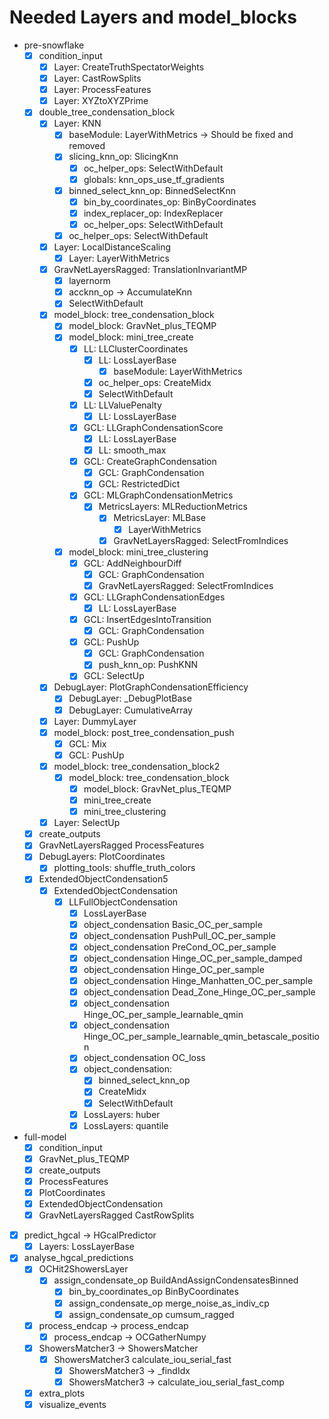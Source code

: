 # Needed Layers and model_blocks

* pre-snowflake
  * [x] condition_input
    * [x] Layer: CreateTruthSpectatorWeights
    * [x] Layer: CastRowSplits
    * [x] Layer: ProcessFeatures
    * [x] Layer: XYZtoXYZPrime
  * [x] double_tree_condensation_block
    * [x] Layer: KNN
      * [x] baseModule: LayerWithMetrics -> Should be fixed and removed
      * [x] slicing_knn_op: SlicingKnn
        * [x] oc_helper_ops: SelectWithDefault
        * [x] globals: knn_ops_use_tf_gradients
      * [x] binned_select_knn_op: BinnedSelectKnn
        * [x] bin_by_coordinates_op: BinByCoordinates
        * [x] index_replacer_op: IndexReplacer
        * [x] oc_helper_ops: SelectWithDefault
      * [x] oc_helper_ops: SelectWithDefault
    * [x] Layer: LocalDistanceScaling
      * [x] Layer: LayerWithMetrics
    * [x] GravNetLayersRagged: TranslationInvariantMP
      * [x] layernorm
      * [x] accknn_op -> AccumulateKnn
      * [x] SelectWithDefault
    * [x] model_block: tree_condensation_block
      * [x] model_block: GravNet_plus_TEQMP
      * [x] model_block: mini_tree_create
        * [x] LL: LLClusterCoordinates
          * [x] LL: LossLayerBase
            * [x] baseModule: LayerWithMetrics
          * [x] oc_helper_ops: CreateMidx
          * [x] SelectWithDefault
        * [x] LL: LLValuePenalty
          * [x] LL: LossLayerBase
        * [x] GCL: LLGraphCondensationScore
          * [x] LL: LossLayerBase
          * [x] LL: smooth_max
        * [x] GCL: CreateGraphCondensation
          * [x] GCL: GraphCondensation
          * [x] GCL: RestrictedDict
        * [x] GCL: MLGraphCondensationMetrics
          * [x] MetricsLayers: MLReductionMetrics
            * [x] MetricsLayer: MLBase
              * [x] LayerWithMetrics
            * [x] GravNetLayersRagged: SelectFromIndices
      * [x] model_block: mini_tree_clustering
        * [x] GCL: AddNeighbourDiff
          * [x] GCL: GraphCondensation
          * [x] GravNetLayersRagged: SelectFromIndices
        * [x] GCL: LLGraphCondensationEdges
          * [x] LL: LossLayerBase
        * [x] GCL: InsertEdgesIntoTransition
          * [x] GCL: GraphCondensation
        * [x] GCL: PushUp
          * [x] GCL: GraphCondensation
          * [x] push_knn_op: PushKNN
        * [x] GCL: SelectUp
    * [x] DebugLayer: PlotGraphCondensationEfficiency
      * [x] DebugLayer: _DebugPlotBase
      * [x] DebugLayer: CumulativeArray
    * [x] Layer: DummyLayer
    * [x] model_block: post_tree_condensation_push
      * [x] GCL: Mix
      * [x] GCL: PushUp
    * [x] model_block: tree_condensation_block2
      * [x] model_block: tree_condensation_block
        * [x] model_block: GravNet_plus_TEQMP
        * [x] mini_tree_create
        * [x] mini_tree_clustering
    * [x] Layer: SelectUp
  * [x] create_outputs
  * [x] GravNetLayersRagged ProcessFeatures
  * [x] DebugLayers: PlotCoordinates
    * [x] plotting_tools: shuffle_truth_colors
  * [x] ExtendedObjectCondensation5
    * [x] ExtendedObjectCondensation
      * [x] LLFullObjectCondensation
        * [x] LossLayerBase
        * [x] object_condensation Basic_OC_per_sample
        * [x] object_condensation PushPull_OC_per_sample
        * [x] object_condensation PreCond_OC_per_sample
        * [x] object_condensation Hinge_OC_per_sample_damped
        * [x] object_condensation Hinge_OC_per_sample
        * [x] object_condensation Hinge_Manhatten_OC_per_sample
        * [x] object_condensation Dead_Zone_Hinge_OC_per_sample
        * [x] object_condensation Hinge_OC_per_sample_learnable_qmin
        * [x] object_condensation Hinge_OC_per_sample_learnable_qmin_betascale_position
        * [x] object_condensation OC_loss
        * [x] object_condensation:
          * [x] binned_select_knn_op
          * [x] CreateMidx
          * [x] SelectWithDefault
        * [x] LossLayers: huber
        * [x] LossLayers: quantile
* full-model
  * [x] condition_input
  * [x] GravNet_plus_TEQMP
  * [x] create_outputs
  * [x] ProcessFeatures
  * [x] PlotCoordinates
  * [x] ExtendedObjectCondensation
  * [x] GravNetLayersRagged CastRowSplits
* [x] predict_hgcal -> HGcalPredictor
  * [x] Layers: LossLayerBase
* [x] analyse_hgcal_predictions
  * [x] OCHit2ShowersLayer
    * [x] assign_condensate_op BuildAndAssignCondensatesBinned
      * [x] bin_by_coordinates_op BinByCoordinates
      * [x] assign_condensate_op merge_noise_as_indiv_cp
      * [x] assign_condensate_op cumsum_ragged
  * [x] process_endcap -> process_endcap
    * [x] process_endcap -> OCGatherNumpy
  * [x] ShowersMatcher3 -> ShowersMatcher
    * [x] ShowersMatcher3 calculate_iou_serial_fast
      * [x] ShowersMatcher3 -> _findIdx
      * [x] ShowersMatcher3 -> calculate_iou_serial_fast_comp
  * [x] extra_plots
  * [x] visualize_events
